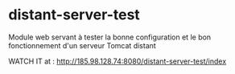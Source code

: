 # distant-server-test
Module web servant à tester la bonne configuration et le bon fonctionnement d'un serveur Tomcat distant

WATCH IT at :
http://185.98.128.74:8080/distant-server-test/index

